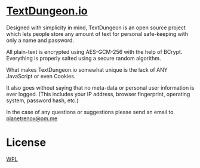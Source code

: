 # [TextDungeon.io](https://textdungeon.io/)


Designed with simplicity in mind, TextDungeon is an open source project 
which lets people store any amount of text for personal safe-keeping 
with only a name and password.
   
All plain-text is encrypted using AES-GCM-256 with the help of BCrypt. Everything is properly salted using a secure random algorithm. 
   
What makes TextDungeon.io somewhat unique is the lack of ANY JavaScript or even Cookies.

It also goes without saying that no meta-data or personal user information is ever logged.
(This includes your IP address, browser fingerprint, operating system, password hash, etc.)

In the case of any questions or suggestions please send an email to planetrenox@pm.me

# License
[WPL](https://github.com/PlanetRenox/TextDungeon.io/blob/master/LICENSE) 
   
